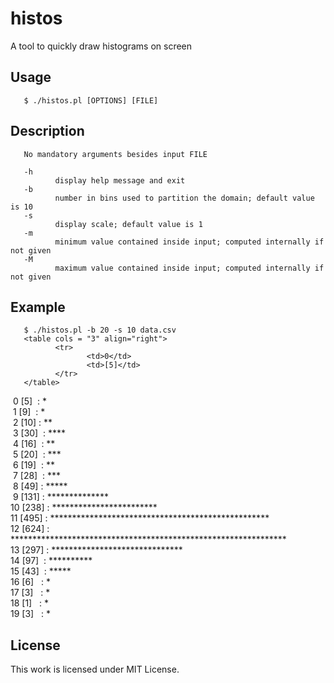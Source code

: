 # histos
A tool to quickly draw histograms on screen

## Usage
       $ ./histos.pl [OPTIONS] [FILE]

## Description
       No mandatory arguments besides input FILE

       -h
              display help message and exit
       -b
              number in bins used to partition the domain; default value is 10
       -s
              display scale; default value is 1
       -m
              minimum value contained inside input; computed internally if not given
       -M
              maximum value contained inside input; computed internally if not given

## Example
       $ ./histos.pl -b 20 -s 10 data.csv
       <table cols = "3" align="right">
              <tr>
                     <td>0</td>
                     <td>[5]</td>
              </tr>
       </table>
&nbsp;0 [5]&nbsp;&nbsp;: *<br/>
&nbsp;1 [9]&nbsp;&nbsp;: *<br/>
&nbsp;2 [10]&nbsp;: **<br/>
&nbsp;3 [30]  &nbsp;: ****<br/>
&nbsp;4 [16]  &nbsp;: **<br/>
&nbsp;5 [20]  &nbsp;: ***<br/>
&nbsp;6 [19]  &nbsp;: **<br/>
&nbsp;7 [28]  &nbsp;: ***<br/>
&nbsp;8 [49]&nbsp;: *****<br/>
&nbsp;9 [131] : **************<br/>
 10 [238] : ************************<br/>
 11 [495] : **************************************************<br/>
 12 [624] : ***************************************************************<br/>
 13 [297] : ******************************<br/>
 14 [97]  &nbsp;: **********<br/>
 15 [43]  &nbsp;: *****<br/>
 16 [6]   &nbsp;&nbsp;: *<br/>
 17 [3]   &nbsp;&nbsp;: *<br/>
 18 [1]   &nbsp;&nbsp;: *<br/>
 19 [3]   &nbsp;&nbsp;: *<br/>

## License
This work is licensed under MIT License.

